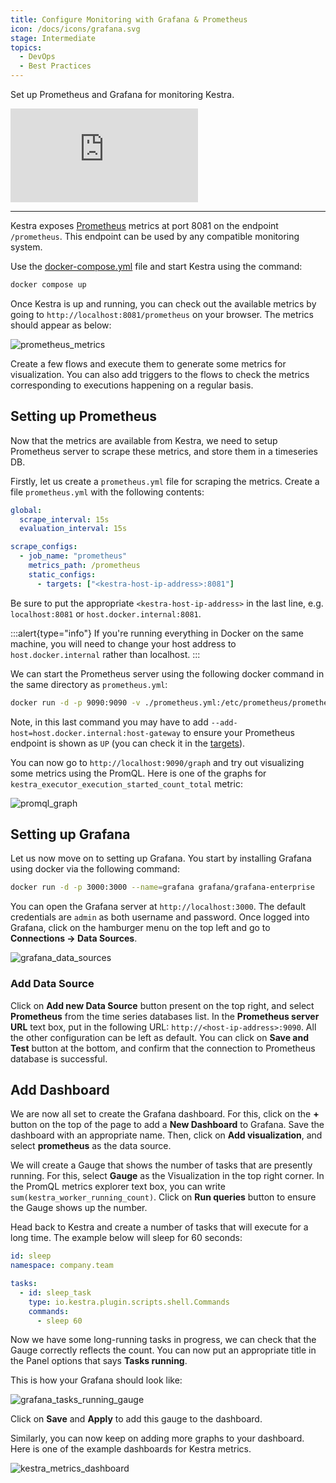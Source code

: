 ```yaml
---
title: Configure Monitoring with Grafana & Prometheus
icon: /docs/icons/grafana.svg
stage: Intermediate
topics:
  - DevOps
  - Best Practices
---
```


Set up Prometheus and Grafana for monitoring Kestra.

<div class="video-container">
  <iframe src="https://www.youtube.com/embed/4borr5sFTSg?si=q1z9mqLXI8arG0a5" title="YouTube video player" frameborder="0" allow="accelerometer; autoplay; clipboard-write; encrypted-media; gyroscope; picture-in-picture; web-share" referrerpolicy="strict-origin-when-cross-origin" allowfullscreen></iframe>
</div>

---

Kestra exposes [Prometheus](https://prometheus.io/) metrics at port 8081 on the endpoint `/prometheus`. This endpoint can be used by any compatible monitoring system.

Use the [docker-compose.yml](https://github.com/kestra-io/kestra/blob/develop/docker-compose.yml) file and start Kestra using the command:

```sh
docker compose up
```

Once Kestra is up and running, you can check out the available metrics by going to `http://localhost:8081/prometheus` on your browser. The metrics should appear as below:

![prometheus_metrics](@assets/docs/how-to-guides/setup-monitoring/prometheus_metrics.png)

Create a few flows and execute them to generate some metrics for visualization. You can also add triggers to the flows to check the metrics corresponding to executions happening on a regular basis.

## Setting up Prometheus

Now that the metrics are available from Kestra, we need to setup Prometheus server to scrape these metrics, and store them in a timeseries DB.

Firstly, let us create a `prometheus.yml` file for scraping the metrics. Create a file `prometheus.yml` with the following contents:

```yaml
global:
  scrape_interval: 15s
  evaluation_interval: 15s

scrape_configs:
  - job_name: "prometheus"
    metrics_path: /prometheus
    static_configs:
      - targets: ["<kestra-host-ip-address>:8081"]
```

Be sure to put the appropriate `<kestra-host-ip-address>` in the last line, e.g. `localhost:8081` or `host.docker.internal:8081`.

:::alert{type="info"}
If you're running everything in Docker on the same machine, you will need to change your host address to `host.docker.internal` rather than localhost.
:::

We can start the Prometheus server using the following docker command in the same directory as `prometheus.yml`:

```sh
docker run -d -p 9090:9090 -v ./prometheus.yml:/etc/prometheus/prometheus.yml prom/prometheus
```

Note, in this last command you may have to add `--add-host=host.docker.internal:host-gateway` to ensure your Prometheus endpoint is shown as `UP` (you can check it in the [targets](http://localhost:9090/targets)).

You can now go to `http://localhost:9090/graph` and try out visualizing some metrics using the PromQL. Here is one of the graphs for `kestra_executor_execution_started_count_total` metric:

![promql_graph](@assets/docs/how-to-guides/setup-monitoring/promql_graph.png)

## Setting up Grafana

Let us now move on to setting up Grafana. You start by installing Grafana using docker via the following command:

```sh
docker run -d -p 3000:3000 --name=grafana grafana/grafana-enterprise
```

You can open the Grafana server at `http://localhost:3000`. The default credentials are `admin` as both username and password. Once logged into Grafana, click on the hamburger menu on the top left and go to **Connections -> Data Sources**.

![grafana_data_sources](@assets/docs/how-to-guides/setup-monitoring/grafana_data_sources.png)

### Add Data Source

Click on **Add new Data Source** button present on the top right, and select **Prometheus** from the time series databases list. In the **Prometheus server URL** text box, put in the following URL: `http://<host-ip-address>:9090`. All the other configuration can be left as default. You can click on **Save and Test** button at the bottom, and confirm that the connection to Prometheus database is successful.

## Add Dashboard

We are now all set to create the Grafana dashboard. For this, click on the **+** button on the top of the page to add a **New Dashboard** to Grafana. Save the dashboard with an appropriate name. Then, click on **Add visualization**, and select **prometheus** as the data source.

We will create a Gauge that shows the number of tasks that are presently running. For this, select **Gauge** as the Visualization in the top right corner. In the PromQL metrics explorer text box, you can write `sum(kestra_worker_running_count)`. Click on **Run queries** button to ensure the Gauge shows up the number.

Head back to Kestra and create a number of tasks that will execute for a long time. The example below will sleep for 60 seconds:

```yaml
id: sleep
namespace: company.team

tasks:
  - id: sleep_task
    type: io.kestra.plugin.scripts.shell.Commands
    commands:
      - sleep 60
```

Now we have some long-running tasks in progress, we can check that the Gauge correctly reflects the count. You can now put an appropriate title in the Panel options that says **Tasks running**.

This is how your Grafana should look like:

![grafana_tasks_running_gauge](@assets/docs/how-to-guides/setup-monitoring/grafana_tasks_running_gauge.png)

Click on **Save** and **Apply** to add this gauge to the dashboard.

Similarly, you can now keep on adding more graphs to your dashboard. Here is one of the example dashboards for Kestra metrics.

![kestra_metrics_dashboard](@assets/docs/how-to-guides/setup-monitoring/kestra_metrics_dashboard.png)
